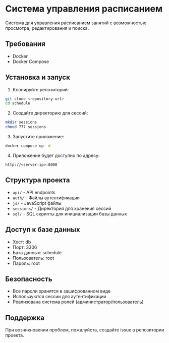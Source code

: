 # Система управления расписанием

Система для управления расписанием занятий с возможностью просмотра, редактирования и поиска.

## Требования

- Docker
- Docker Compose

## Установка и запуск

1. Клонируйте репозиторий:
```bash
git clone <repository-url>
cd schedule
```

2. Создайте директорию для сессий:
```bash
mkdir sessions
chmod 777 sessions
```

3. Запустите приложение:
```bash
docker-compose up -d
```

4. Приложение будет доступно по адресу:
```
http://<server-ip>:8000
```

## Структура проекта

- `api/` - API endpoints
- `auth/` - Файлы аутентификации
- `js/` - JavaScript файлы
- `sessions/` - Директория для хранения сессий
- `sql/` - SQL скрипты для инициализации базы данных

## Доступ к базе данных

- Хост: db
- Порт: 3306
- База данных: schedule
- Пользователь: root
- Пароль: root

## Безопасность

- Все пароли хранятся в зашифрованном виде
- Используются сессии для аутентификации
- Реализована система ролей (администратор/пользователь)

## Поддержка

При возникновении проблем, пожалуйста, создайте issue в репозитории проекта. 